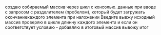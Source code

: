 создаю собираемый массив через цикл с консолью. данные при вводе с запросом с разделителем (пробелом), который будет загружать окончаниекаждого элемента при наложении Введите вывжу исходный массив проверяю в цикле длинну каждого элемента и если он соответствует условию - добавляю в итоговый массив вывожу итог
